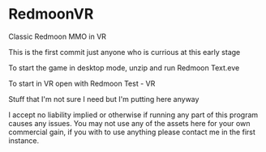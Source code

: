 # RedmoonVR
Classic Redmoon MMO in VR

This is the first commit just anyone who is currious at this early stage

To start the game in desktop mode, unzip and run Redmoon Text.eve

To start in VR open with Redmoon Test - VR

Stuff that I'm not sure I need but I'm putting here anyway

I accept no liability implied or otherwise if running any part of this program causes any issues.
You may not use any of the assets here for your own commercial gain, if you with to use anything please contact me in the first instance.

